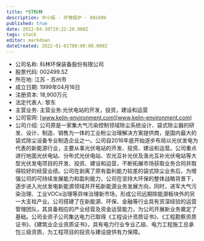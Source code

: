```yaml
---
title: *ST科林
description: 中小板 - 环境保护 - 002499
published: true
date: 2022-04-30T19:22:28.000Z
tags: stock
editor: markdown
dateCreated: 2022-01-01T00:00:00.000Z
---
```


- 公司名称: 科林环保装备股份有限公司
- 股票代码: 002499.SZ
- 所在地: 江苏 - 苏州市
- 成立日期: 1999年04月16日
- 注册资本: 18,900万元
- 法定代表人: 黎东
- 主营业务: 主营业务:光伏电站的开发，投资，建设和运营
- 公司官网: [www.kelin-environment.com](www.kelin-environment.com)
- 公司介绍: 公司原是一家集大气污染控制领域除尘系统设计、袋式除尘器的研发、设计、制造、销售为一体的工业粉尘治理解决方案提供商，是国内最大的袋式除尘设备专业制造企业之一。公司自2016年底开始逐步布局以光伏发电为代表的新能源行业，主要从事光伏电站的开发、投资、建设和运营。公司重点进行地面光伏电站、分布式光伏电站、农光互补光伏及渔光互补光伏电站等大型光伏发电项目的开发、投资、建设和运营，不断拓展市场获取业务合同并取得较好的经营业绩。公司在剥离了原有盈利能力较差的袋式除尘业务后，为增强公司的可持续发展能力和盈利能力，公司在坚持大环保的整体战略背景下，逐步进入光伏发电新能源领域并开拓新能源业务发展方向，同时，进军大气污染治理、工业VOCs治理等异味治理新市场，形成公司远期除能源板块外的另一大支柱产业。公司搭建了在新能源、环保、金融等行业具有资深经验的运营管理团队，其具备相应的产业经营及资金运营能力，为公司开展新业务奠定了基础。公司全资子公司集达电力已取得《工程设计资质证书》、《工程勘察资质证书》、《建筑业企业资质证书》，具有电力行业专业乙级、电力工程施工总承包三级资质，为工程项目的投资与建设提供有力保障。


